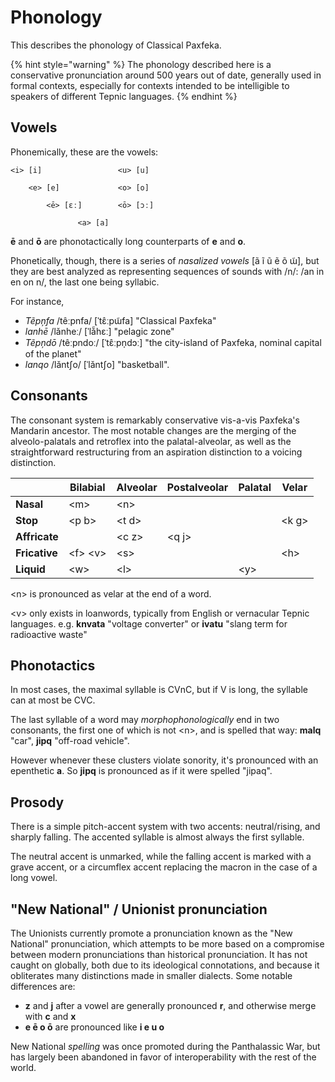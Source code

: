# Phonology

This describes the phonology of Classical Paxfeka.

{% hint style="warning" %}
The phonology described here is a conservative pronunciation around 500 years out of date, generally used in formal contexts, especially for contexts intended to be intelligible to speakers of different Tepnic languages.
{% endhint %}

## Vowels

Phonemically, these are the vowels:

```
<i> [i]                 <u> [u]

    <e> [e]             <o> [o]

        <ē> [ɛː]        <ō> [ɔː]

               <a> [a]
```

**ē** and **ō** are phonotactically long counterparts of **e** and **o**.

Phonetically, though, there is a series of _nasalized vowels_ \[ã ĩ ũ ẽ õ ɯ̃], but they are best analyzed as representing sequences of sounds with /n/: /an in en on n/, the last one being syllabic.

For instance,

* _Tẽpņfa_ /têːpnfa/ \[ˈtɛ̂ːpɯ̃fa] "Classical Paxfeka"
* _lanhē_ /lǎnheː/ \[ˈlǎ̃hɛː] "pelagic zone"
* _Tẽpņdō_ /têːpndoː/ \[ˈtɛ̂ːpn̩dɔː] "the city-island of Paxfeka, nominal capital of the planet"
* _lanqo_ /lǎntʃo/ \[ˈlǎntʃo] "basketball".

## Consonants

The consonant system is remarkably conservative vis-a-vis Paxfeka's Mandarin ancestor. The most notable changes are the merging of the alveolo-palatals and retroflex into the palatal-alveolar, as well as the straightforward restructuring from an aspiration distinction to a voicing distinction.

|               | Bilabial  | Alveolar | Postalveolar | Palatal | Velar  |
| ------------- | --------- | -------- | ------------ | ------- | ------ |
| **Nasal**     | \<m>      | \<n>     |              |         |        |
| **Stop**      | \<p b>    | \<t d>   |              |         | \<k g> |
| **Affricate** |           | \<c z>   | \<q j>       |         |        |
| **Fricative** | \<f> \<v> | \<s>     |              |         | \<h>   |
| **Liquid**    | \<w>      | \<l>     |              | \<y>    |        |

\<n> is pronounced as velar at the end of a word.

\<v> only exists in loanwords, typically from English or vernacular Tepnic languages. e.g. **knvata** "voltage converter" or **ivatu** "slang term for radioactive waste"

## Phonotactics

In most cases, the maximal syllable is CVnC, but if V is long, the syllable can at most be CVC.

The last syllable of a word may _morphophonologically_ end in two consonants, the first one of which is not \<n>, and is spelled that way: **malq** "car", **jipq** "off-road vehicle".

However whenever these clusters violate sonority, it's pronounced with an epenthetic **a**. So **jipq** is pronounced as if it were spelled "jipaq".

## Prosody

There is a simple pitch-accent system with two accents: neutral/rising, and sharply falling. The accented syllable is almost always the first syllable.

The neutral accent is unmarked, while the falling accent is marked with a grave accent, or a circumflex accent replacing the macron in the case of a long vowel.

## "New National" / Unionist pronunciation

The Unionists currently promote a pronunciation known as the "New National" pronunciation, which attempts to be more based on a compromise between modern pronunciations than historical pronunciation. It has not caught on globally, both due to its ideological connotations, and because it obliterates many distinctions made in smaller dialects. Some notable differences are:

* **z** and **j** after a vowel are generally pronounced **r**, and otherwise merge with **c** and **x**
* **e ē o ō** are pronounced like **i e u o**

New National _spelling_ was once promoted during the Panthalassic War, but has largely been abandoned in favor of interoperability with the rest of the world.
